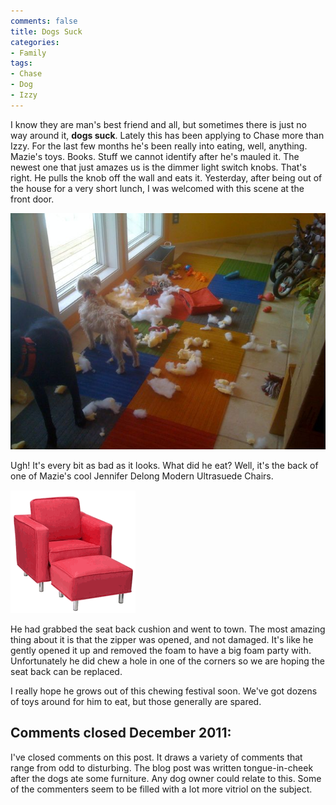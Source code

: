```yaml
---
comments: false
title: Dogs Suck
categories:
- Family
tags:
- Chase
- Dog
- Izzy
---
```


I know they are man's best friend and all, but sometimes there is just no way around it, **dogs suck**. Lately this has been applying to Chase more than Izzy. For the last few months he's been really into eating, well, anything. Mazie's toys. Books. Stuff we cannot identify after he's mauled it. The newest one that just amazes us is the dimmer light switch knobs. That's right. He pulls the knob off the wall and eats it.
Yesterday, after being out of the house for a very short lunch, I was welcomed with this scene at the front door.

[![](/assets/posts/2008/l-640-480-d31fd11f-5acc-4c3b-8f00-61548a899d2b.jpeg)](/assets/posts/2008/l-640-480-d31fd11f-5acc-4c3b-8f00-61548a899d2b.jpeg)

Ugh! It's every bit as bad as it looks. What did he eat? Well, it's the back of one of Mazie's cool Jennifer Delong Modern Ultrasuede Chairs.

![mazie-jennifer-delong-red-microsuede-chair](/assets/posts/2008/mazie-jennifer-delong-red-microsuede-chair.png)

He had grabbed the seat back cushion and went to town. The most amazing thing about it is that the zipper was opened, and not damaged. It's like he gently opened it up and removed the foam to have a big foam party with. Unfortunately he did chew a hole in one of the corners so we are hoping the seat back can be replaced.

I really hope he grows out of this chewing festival soon. We've got dozens of toys around for him to eat, but those generally are spared.

## Comments closed December 2011:

I've closed comments on this post. It draws a variety of comments that range from odd to disturbing. The blog post was written tongue-in-cheek after the dogs ate some furniture. Any dog owner could relate to this. Some of the commenters seem to be filled with a lot more vitriol on the subject.
